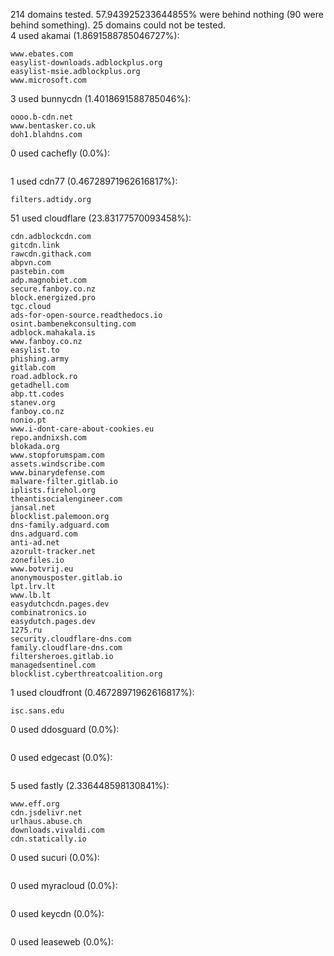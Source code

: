 214 domains tested. 57.943925233644855% were behind nothing (90 were behind something). 25 domains could not be tested.<br>
4 used akamai (1.8691588785046727%):
```
www.ebates.com
easylist-downloads.adblockplus.org
easylist-msie.adblockplus.org
www.microsoft.com
```

3 used bunnycdn (1.4018691588785046%):
```
oooo.b-cdn.net
www.bentasker.co.uk
doh1.blahdns.com
```

0 used cachefly (0.0%):
```

```

1 used cdn77 (0.46728971962616817%):
```
filters.adtidy.org
```

51 used cloudflare (23.83177570093458%):
```
cdn.adblockcdn.com
gitcdn.link
rawcdn.githack.com
abpvn.com
pastebin.com
adp.magnobiet.com
secure.fanboy.co.nz
block.energized.pro
tgc.cloud
ads-for-open-source.readthedocs.io
osint.bambenekconsulting.com
adblock.mahakala.is
www.fanboy.co.nz
easylist.to
phishing.army
gitlab.com
road.adblock.ro
getadhell.com
abp.tt.codes
stanev.org
fanboy.co.nz
nonio.pt
www.i-dont-care-about-cookies.eu
repo.andnixsh.com
blokada.org
www.stopforumspam.com
assets.windscribe.com
www.binarydefense.com
malware-filter.gitlab.io
iplists.firehol.org
theantisocialengineer.com
jansal.net
blocklist.palemoon.org
dns-family.adguard.com
dns.adguard.com
anti-ad.net
azorult-tracker.net
zonefiles.io
www.botvrij.eu
anonymousposter.gitlab.io
lpt.lrv.lt
www.lb.lt
easydutchcdn.pages.dev
combinatronics.io
easydutch.pages.dev
1275.ru
security.cloudflare-dns.com
family.cloudflare-dns.com
filtersheroes.gitlab.io
managedsentinel.com
blocklist.cyberthreatcoalition.org
```

1 used cloudfront (0.46728971962616817%):
```
isc.sans.edu
```

0 used ddosguard (0.0%):
```

```

0 used edgecast (0.0%):
```

```

5 used fastly (2.336448598130841%):
```
www.eff.org
cdn.jsdelivr.net
urlhaus.abuse.ch
downloads.vivaldi.com
cdn.statically.io
```

0 used sucuri (0.0%):
```

```

0 used myracloud (0.0%):
```

```

0 used keycdn (0.0%):
```

```

0 used leaseweb (0.0%):
```

```
